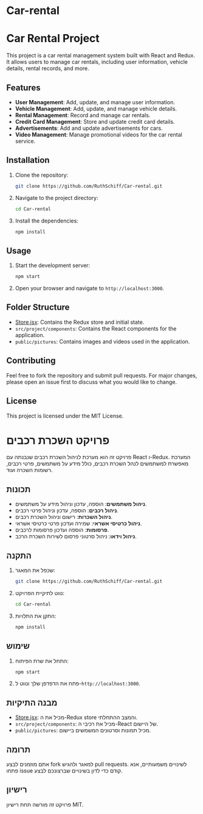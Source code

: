 # Car-rental
# Car Rental Project

This project is a car rental management system built with React and Redux. It allows users to manage car rentals, including user information, vehicle details, rental records, and more.

## Features

- **User Management**: Add, update, and manage user information.
- **Vehicle Management**: Add, update, and manage vehicle details.
- **Rental Management**: Record and manage car rentals.
- **Credit Card Management**: Store and update credit card details.
- **Advertisements**: Add and update advertisements for cars.
- **Video Management**: Manage promotional videos for the car rental service.

## Installation

1. Clone the repository:
    ```sh
    git clone https://github.com/RuthSchiff/Car-rental.git
    ```
2. Navigate to the project directory:
    ```sh
    cd Car-rental
    ```
3. Install the dependencies:
    ```sh
    npm install
    ```

## Usage

1. Start the development server:
    ```sh
    npm start
    ```
2. Open your browser and navigate to `http://localhost:3000`.

## Folder Structure

- [Store.jsx](http://_vscodecontentref_/1): Contains the Redux store and initial state.
- `src/project/components`: Contains the React components for the application.
- `public/pictures`: Contains images and videos used in the application.

## Contributing

Feel free to fork the repository and submit pull requests. For major changes, please open an issue first to discuss what you would like to change.

## License

This project is licensed under the MIT License.
# פרויקט השכרת רכבים

פרויקט זה הוא מערכת לניהול השכרת רכבים שנבנתה עם React ו-Redux. המערכת מאפשרת למשתמשים לנהל השכרת רכבים, כולל מידע על משתמשים, פרטי רכבים, רשומות השכרה ועוד.

## תכונות

- **ניהול משתמשים**: הוספה, עדכון וניהול מידע על משתמשים.
- **ניהול רכבים**: הוספה, עדכון וניהול פרטי רכבים.
- **ניהול השכרות**: רישום וניהול השכרת רכבים.
- **ניהול כרטיסי אשראי**: שמירה ועדכון פרטי כרטיסי אשראי.
- **פרסומות**: הוספה ועדכון פרסומות לרכבים.
- **ניהול וידאו**: ניהול סרטוני פרסום לשירות השכרת הרכב.

## התקנה

1. שכפל את המאגר:
    ```sh
    git clone https://github.com/RuthSchiff/Car-rental.git
    ```
2. נווט לתיקיית הפרויקט:
    ```sh
    cd Car-rental
    ```
3. התקן את התלויות:
    ```sh
    npm install
    ```

## שימוש

1. התחל את שרת הפיתוח:
    ```sh
    npm start
    ```
2. פתח את הדפדפן שלך ונווט ל-`http://localhost:3000`.

## מבנה התיקיות

- [Store.jsx](http://_vscodecontentref_/2): מכיל את ה-Redux store והמצב ההתחלתי.
- `src/project/components`: מכיל את רכיבי ה-React של היישום.
- `public/pictures`: מכיל תמונות וסרטונים המשמשים ביישום.

## תרומה

אתם מוזמנים לבצע fork למאגר ולהגיש pull requests. לשינויים משמעותיים, אנא פתחו issue קודם כדי לדון בשינויים שברצונכם לבצע.

## רישיון

פרויקט זה מורשה תחת רישיון MIT.
